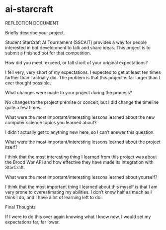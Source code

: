 # ai-starcraft

REFLECTION DOCUMENT

Briefly describe your project. 

Student StarCraft AI Tournament (SSCAIT) provides a way for people interested in bot development to talk and share ideas. This project is to submit a finished bot for that competition. 

How did you meet, exceed, or fall short of your original expectations? 

I fell very, very short of my expectations. I expected to get at least ten times farther than I actually did. The problem is that this project is far larger than I ever thought possible. 

What changes were made to your project during the process? 

No changes to the project premise or conceit, but I did change the timeline quite a few times. 

What were the most important/interesting lessons learned about the new computer science topics you learned about? 

I didn’t actually get to anything new here, so I can’t answer this question. 

What were the most important/interesting lessons learned about the project itself? 

I think that the most interesting thing I learned from this project was about the Brood War API and how effective they have made its integration with StarCraft. 

What were the most important/interesting lessons learned about yourself? 

I think that the most important thing I learned about this myself is that I am very prone to overestimating my abilities. I don’t know half as much as I think I do, and I have a lot of learning left to do. 

Final Thoughts 

If I were to do this over again knowing what I know now, I would set my expectations far, far lower.  
